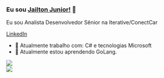 ### Eu sou [Jailton Junior!](https://www.jailtonjunior.com.br) 👋

Eu sou Analista Desenvolvedor Sênior na Iterative/ConectCar

[LinkedIn](https://www.linkedin.com/in/jailton-junior-24865991/)

- 🔭 Atualmente trabalho com: C# e tecnologias Microsoft
- 🌱 Atualmente estou aprendendo GoLang.

<a href="https://github.com/jailtonjunior94/github-readme-stats">
	<img align="center" src="https://github-readme-stats.vercel.app/api/top-langs/?username=jailtonjunior94&layout=compact"/>
</a>
<br>

<img src="https://github-readme-stats.vercel.app/api?username=jailtonjunior94&show_icons=true">
